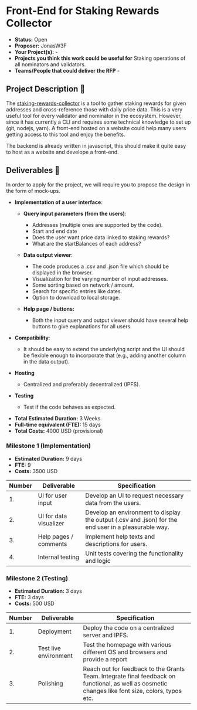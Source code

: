 # Front-End for Staking Rewards Collector

* **Status:** Open 
* **Proposer:** JonasW3F
* **Your Project(s):** -
* **Projects you think this work could be useful for** Staking operations of all nominators and validators.
* **Teams/People that could deliver the RFP** -

## Project Description :page_facing_up: 

The [staking-rewards-collector](https://github.com/w3f/staking-rewards-collector) is a tool to gather staking rewards for given addresses and cross-reference those with daily price data. This is a very useful tool for every validator and nominator in the ecosystem. However, since it has currently a CLI and requires some technical knowledge to set up (git, nodejs, yarn). A front-end hosted on a website could help many users getting access to this tool and enjoy the benefits. 

The backend is already written in javascript, this should make it quite easy to host as a website and develope a front-end. 

## Deliverables :nut_and_bolt:

In order to apply for the project, we will require you to propose the design in the form of mock-ups.

- **Implementation of a user interface**:
  - **Query input parameters (from the users)**:
    - Addresses (multiple ones are supported by the code).
    - Start and end date 
    - Does the user want price data linked to staking rewards?
    - What are the startBalances of each address?

  - **Data output viewer**:
    - The code produces a .csv and .json file which should be displayed in the browser.
    - Visualization for the varying number of input addresses.
    - Some sorting based on network / amount.
    - Search for specific entries like dates.
    - Option to download to local storage.
  - **Help page / buttons:**
    - Both the input query and output viewer should have several help buttons to give explanations for all users. 

- **Compatibility**:
  - It should be easy to extend the underlying script and the UI should be flexible enough to incorporate that (e.g., adding another column in the data output).
- **Hosting**
    - Centralized and preferably decentralized (IPFS).
- **Testing**
    - Test if the code behaves as expected.

* **Total Estimated Duration:** 3 Weeks
* **Full-time equivalent (FTE):**  15 days
* **Total Costs:** 4000 USD (provisional)

### Milestone 1 (Implementation)

* **Estimated Duration:** 9 days
* **FTE:**  9
* **Costs:** 3500 USD


| Number | Deliverable | Specification | 
| ------------- | ------------- | ------------- |
| 1. | UI for user input | Develop an UI to request necessary data from the users. |  
| 2.  | UI for data visualizer  | Develop an environment to display the output (.csv and .json) for the end user in a pleasurable way. | 
| 3.  | Help pages / comments  | Implement help texts and descriptions for users. | 
| 4.  | Internal testing  | Unit tests covering the functionality and logic | 


### Milestone 2 (Testing)

* **Estimated Duration:** 3 days
* **FTE:**  3 days
* **Costs:** 500 USD


| Number | Deliverable | Specification | 
| ------------- | ------------- | ------------- |
| 1. | Deployment | Deploy the code on a centralized server and IPFS. |  
| 2. | Test live environment | Test the homepage with various different OS and browsers and provide a report | 
| 3. | Polishing | Reach out for feedback to the Grants Team. Integrate final feedback on functional, as well as cosmetic changes like font size, colors, typos etc. | 


